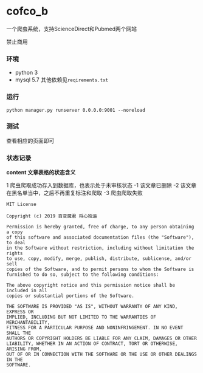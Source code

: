 # cofco_b

一个爬虫系统，支持ScienceDirect和Pubmed两个网站

禁止商用

### 环境
- python 3
- mysql 5.7
其他依赖见`reqirements.txt`

### 运行
```
python manager.py runserver 0.0.0.0:9001 --noreload
```

### 测试

查看相应的页面即可

### 状态记录
**content 文章表格的状态含义**

1 爬虫爬取成功存入到数据库，也表示处于未审核状态
-1 该文章已删除
-2 该文章在黑名单当中，之后不再重复标注和爬取
-3 爬虫爬取失败

```
MIT License

Copyright (c) 2019 百变魔君 将心独运

Permission is hereby granted, free of charge, to any person obtaining a copy
of this software and associated documentation files (the "Software"), to deal
in the Software without restriction, including without limitation the rights
to use, copy, modify, merge, publish, distribute, sublicense, and/or sell
copies of the Software, and to permit persons to whom the Software is
furnished to do so, subject to the following conditions:

The above copyright notice and this permission notice shall be included in all
copies or substantial portions of the Software.

THE SOFTWARE IS PROVIDED "AS IS", WITHOUT WARRANTY OF ANY KIND, EXPRESS OR
IMPLIED, INCLUDING BUT NOT LIMITED TO THE WARRANTIES OF MERCHANTABILITY,
FITNESS FOR A PARTICULAR PURPOSE AND NONINFRINGEMENT. IN NO EVENT SHALL THE
AUTHORS OR COPYRIGHT HOLDERS BE LIABLE FOR ANY CLAIM, DAMAGES OR OTHER
LIABILITY, WHETHER IN AN ACTION OF CONTRACT, TORT OR OTHERWISE, ARISING FROM,
OUT OF OR IN CONNECTION WITH THE SOFTWARE OR THE USE OR OTHER DEALINGS IN THE
SOFTWARE.
```
